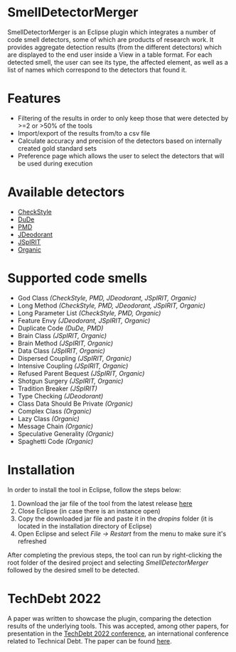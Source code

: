 # SmellDetectorMerger

SmellDetectorMerger is an Eclipse plugin which integrates a number of code smell detectors, some of which are products of research work. It provides aggregate detection results (from the different detectors) which are displayed to the end user inside a View in a table format. For each detected smell, the user can see its type, the affected element, as well as a list of names which correspond to the detectors that found it.

# Features
* Filtering of the results in order to only keep those that were detected by >=2 or >50% of the tools
* Import/export of the results from/to a csv file
* Calculate accuracy and precision of the detectors based on internally created gold standard sets
* Preference page which allows the user to select the detectors that will be used during execution

# Available detectors
* [CheckStyle](https://github.com/checkstyle/checkstyle)
* [DuDe](https://wettel.github.io/dude.html)
* [PMD](https://github.com/pmd/pmd)
* [JDeodorant](https://github.com/tsantalis/JDeodorant)
* [JSpIRIT](https://github.com/hcvazquez/JSpIRIT)
* [Organic](https://github.com/opus-research/organic)

# Supported code smells
* God Class _(CheckStyle, PMD, JDeodorant, JSpIRIT, Organic)_
* Long Method _(CheckStyle, PMD, JDeodorant, JSpIRIT, Organic)_
* Long Parameter List _(CheckStyle, PMD, Organic)_
* Feature Envy _(JDeodorant, JSpIRIT, Organic)_
* Duplicate Code _(DuDe, PMD)_
* Brain Class _(JSpIRIT, Organic)_
* Brain Method _(JSpIRIT, Organic)_
* Data Class _(JSpIRIT, Organic)_
* Dispersed Coupling _(JSpIRIT, Organic)_
* Intensive Coupling _(JSpIRIT, Organic)_
* Refused Parent Bequest _(JSpIRIT, Organic)_
* Shotgun Surgery _(JSpIRIT, Organic)_
* Tradition Breaker _(JSpIRIT)_
* Type Checking _(JDeodorant)_
* Class Data Should Be Private _(Organic)_
* Complex Class _(Organic)_
* Lazy Class _(Organic)_
* Message Chain _(Organic)_
* Speculative Generality _(Organic)_
* Spaghetti Code _(Organic)_

# Installation
In order to install the tool in Eclipse, follow the steps below:
1. Download the jar file of the tool from the latest release [here](https://github.com/apostolisich/SmellDetectorMerger/releases)
2. Close Eclipse (in case there is an instance open)
3. Copy the downloaded jar file and paste it in the _dropins_ folder (it is located in the installation directory of Eclipse)
4. Open Eclipse and select _File -> Restart_ from the menu to make sure it's refreshed

After completing the previous steps, the tool can run by right-clicking the root folder of the desired project and selecting _SmellDetectorMerger_ followed by the desired smell to be detected.

# TechDebt 2022
A paper was written to showcase the plugin, comparing the detection results of the underlying tools. This was accepted, among other papers, for presentation in the [TechDebt 2022 conference](https://2022.techdebtconf.org/details/TechDebt-2022-tools-track/1/Merging-Smell-Detectors-Evidence-on-the-Agreement-of-Multiple-Tools), an international conference related to Technical Debt. The paper can be found [here](https://ieeexplore.ieee.org/document/9804506).
